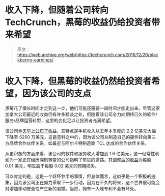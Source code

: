 # 收入下降，但随着公司转向 TechCrunch，黑莓的收益仍给投资者带来希望

> 原文：<https://web.archive.org/web/https://techcrunch.com/2016/12/20/blackberrry-earnings/>

# 收入下降，但黑莓的收益仍然给投资者希望，因为该公司的支点

黑莓花了很长时间才走到这一步，他们可能还需要一段时间才能走出来。尽管这家加拿大公司最近的收益仍有许多黯淡之处，但随着该公司全力向期待已久的软件/服务/品牌运营转型，这里的变化足以让投资者充满希望。

该公司[今天早上公布了收益](https://web.archive.org/web/20221208073226/http://www.reuters.com/article/us-blackberry-results-idUSKBN1491EO)，其特点是手机收入从去年本季度的 2.2 亿美元大幅下降至 6200 万美元，这是意料之中的，因为该公司从制造自己的硬件转向第三方品牌合作伙伴关系，如最近与阿尔卡特制造商 TCL 达成的合作伙伴关系。

从更积极的方面来看，该公司的软件和服务收入增加到 1.6 亿美元，这一经常性利润为一家正在经历深刻转变的公司指明了前进的道路。其[调整后的收益](https://web.archive.org/web/20221208073226/http://www.businessinsider.com/blackberry-q3-2016-earnings-2016-12)为每股 0.01 美元，明显高于每股 0.02 美元的预期损失。

可以肯定的是，这是一个好坏参半的事情，但总体而言，这似乎是一个积极的迹象，因为该公司正在努力采取下一步行动，因为在不久的将来，这个世界很可能会对增加移动安全性产生新的渴望。当然，拥有一大堆专利不会有坏处。
